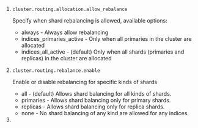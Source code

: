 1. `cluster.routing.allocation.allow_rebalance`

   Specify when shard rebalancing is allowed, available options:

   * always - Always allow rebalancing
   * indices_primaries_active - Only when all primaries in the cluster are allocated
   * indices_all_active - (default) Only when all shards (primaries and replicas) in the cluster are allocated

2. `cluster.routing.rebalance.enable`

   Enable or disable rebalancing for specific kinds of shards

   * all - (default) Allows shard balancing for all kinds of shards.
   * primaries - Allows shard balancing only for primary shards.
   * replicas - Allows shard balancing only for replica shards.
   * none - No shard balancing of any kind are allowed for any indices.

3. 